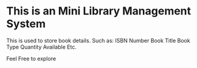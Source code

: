 # This is an Mini Library Management System
This is used to store book details. 
Such as:
 ISBN Number 
 Book Title 
 Book Type 
 Quantity Available
 Etc.

Feel Free to explore 
